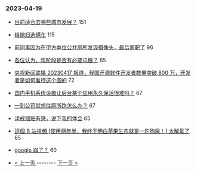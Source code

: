 ### 2023-04-19 
- [目前适合去哪些城市发展？](https://www.v2ex.com/t/933678) 151
- [给媳妇选辆车](https://www.v2ex.com/t/933728) 115
- [前同事因为在甲方单位公共厕所发现摄像头，最后离职了](https://www.v2ex.com/t/933631) 96
- [各位认为，现阶段是否有必要屯粮？](https://www.v2ex.com/t/933723) 85
- [央视新闻联播 20230417 报道，我国开源软件开发者数量突破 800 万，开发者是如何看待这个图的](https://www.v2ex.com/t/933743) 72
- [国内手机系统设置让后台某个应用永久保活很难吗？](https://www.v2ex.com/t/933652) 67
- [一到公司就想往厕所跑怎么办？](https://www.v2ex.com/t/933623) 67
- [读戒烟贴有感，说下我的体会](https://www.v2ex.com/t/933642) 65
- [這個 B 站視頻 [使用两年半，我终于明白苹果生态就是一坨狗屎！] 太解氣了](https://www.v2ex.com/t/933602) 65
- [google 崩了？](https://www.v2ex.com/t/933636) 60 

- [ < 上一页 ](https://github.com/able8/v2ex-hot-record/blob/master/2023-04-18.md) -------- [ 下一页 > ](https://github.com/able8/v2ex-hot-record/blob/master/2023-04-20.md)